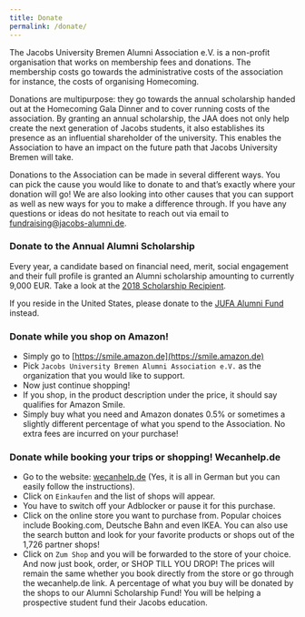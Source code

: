 ```yaml
---
title: Donate
permalink: /donate/
---
```


The Jacobs University Bremen Alumni Association e.V. is a non-profit organisation that works on membership fees and donations. 
The membership costs go towards the administrative costs of the association for instance, the costs of organising Homecoming. 

Donations are multipurpose: they go towards the annual scholarship handed out at the Homecoming Gala Dinner and to cover running costs of the association. 
By granting an annual scholarship, the JAA does not only help create the next generation of Jacobs students, it also establishes its presence as an influential shareholder of the university. 
This enables the Association to have an impact on the future path that Jacobs University Bremen will take.

Donations to the Association can be made in several different ways.
You can pick the cause you would like to donate to and that’s exactly where your donation will go!
We are also looking into other causes that you can support as well as new ways for you to make a difference through.
If you have any questions or ideas do not hesitate to reach out via email to [fundraising@jacobs-alumni.de](mailto:fundraising@jacobs-alumni.de). 

### Donate to the Annual Alumni Scholarship

Every year, a candidate based on financial need, merit, social engagement and their full profile is granted an Alumni scholarship amounting to currently 9,000 EUR. 
Take a look at the [2018 Scholarship Recipient](https://www.jacobs-university.de/news/alumni-scholarship-kazakhstan-bremen). 

If you reside in the United States, please donate to the [JUFA Alumni Fund](http://www.jacobs-university-foundation.org/ronny-wells-scholarship.html) instead. 

### Donate while you shop on Amazon!

- Simply go to [https://smile.amazon.de](https://smile.amazon.de)
- Pick `Jacobs University Bremen Alumni Association e.V.` as the organization that you would like to support.
- Now just continue shopping!
- If you shop, in the product description under the price, it should say qualifies for Amazon
Smile.
- Simply buy what you need and Amazon donates 0.5% or sometimes a slightly different percentage of what you spend to the Association.
No extra fees are incurred on your purchase!

### Donate while booking your trips or shopping! Wecanhelp.de

- Go to the website: [wecanhelp.de](https://wecanhelp.de) (Yes, it is all in German but you can easily follow the instructions).
- Click on `Einkaufen` and the list of shops will appear.
- You have to switch off your Adblocker or pause it for this purchase.
- Click on the online store you want to purchase from. Popular choices include Booking.com,
Deutsche Bahn and even IKEA. You can also use the search button and look for your favorite
products or shops out of the 1,726 partner shops!
- Click on `Zum Shop` and you will be forwarded to the store of your choice.
And now just book, order, or SHOP TILL YOU DROP!
The prices will remain the same whether you book directly from the store or go through the
wecanhelp.de link.
A percentage of what you buy will be donated by the shops to our Alumni Scholarship Fund!
You will be helping a prospective student fund their Jacobs education.
